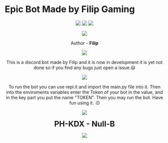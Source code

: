 # Epic Bot Made by **Filip Gaming**

<p align="center">
    <a href="https://github.com/filipgaming008"></a>
        <img src="https://img.shields.io/github/followers/filipgaming008?color=su&label=Github&logo=github&style=flat-square">
    <a href="https://github.com/filipgaming008/epik-bot"></a>
        <img src="https://img.shields.io/github/last-commit/filipgaming008/epik-bot?color=success&style=flat-square">
    <a href="https://www.reddit.com/user/Enough-Network-7553"></a>
        <img src="https://img.shields.io/reddit/user-karma/combined/Enough-Network-7553?color=orange&logo=reddit&logoColor=orange&style=flat-square">
</p>
<p align="center">
    <img src="https://user-images.githubusercontent.com/76712316/120322979-4bcda600-c2e5-11eb-9c59-327dc73a9448.jpg"></img>
</p>
<p align="center">
    Author - <b>Filip</b>
</p>

<p align="center">
    <img src="https://user-images.githubusercontent.com/76712316/120328163-dc5ab500-c2ea-11eb-8035-9c35ecdd0412.png"></img>
</p>

<p align="center">
    This is a discord bot made by Filip and it is now in development it is yet not done so if you find any bugs just open a issue.😃<br>
</p>

<p align="center">
    <img src="https://user-images.githubusercontent.com/76712316/120328163-dc5ab500-c2ea-11eb-8035-9c35ecdd0412.png"></img>
</p>

<p align="center">
    To run the bot you can use repl.it and import the main.py file into it. Then into the enviroments variables enter the Token of your bot in the value, and in the key part you put the name "TOKEN". Then you may run the bot. Have fun using it. :D<br>
</p>

<p align="center">
    <img src="https://user-images.githubusercontent.com/76712316/120328916-9ce09880-c2eb-11eb-9e27-db666bfda80e.png"></img>
</p>

<p align="center">
    <font size="5">
        <b>
            PH-KDX - Null-B
        </b>
    </font>
</p>

<p align="center">
    <img src="https://user-images.githubusercontent.com/76712316/120367950-c14f6b80-c311-11eb-8f1b-0239104f5f8a.png"></img>
</p>
